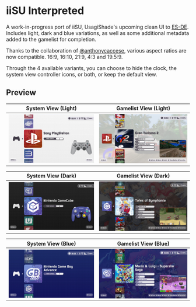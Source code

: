 # iiSU Interpreted
A work-in-progress port of iiSU, UsagiShade's upcoming clean UI to [ES-DE](https://es-de.org/). Includes light, dark and blue variations, as well as some additional metadata added to the gamelist for completion.

Thanks to the collaboration of [@anthonycaccese](https://github.com/anthonycaccese), various aspect ratios are now compatible. 16:9, 16:10, 21:9, 4:3 and 19.5:9.

Through the 4 available variants, you can choose to hide the clock, the system view controller icons, or both, or keep the default view.

## **Preview**
| System View (Light) | Gamelist View (Light) |
|----|----|
| ![aa](https://github.com/MrVictorFull57/iisu-interpreted-es-de/blob/d905f6b55515c65e4138ea68f51f33fa692b8726/.screenshots/light-system.jpg) | ![bb](https://github.com/MrVictorFull57/iisu-interpreted-es-de/blob/d905f6b55515c65e4138ea68f51f33fa692b8726/.screenshots/light-gamelist.jpg) |

| System View (Dark) | Gamelist View (Dark) |
|----|----|
| ![cc](https://github.com/MrVictorFull57/iisu-interpreted-es-de/blob/d905f6b55515c65e4138ea68f51f33fa692b8726/.screenshots/dark-system.jpg) | ![dd](https://github.com/MrVictorFull57/iisu-interpreted-es-de/blob/d905f6b55515c65e4138ea68f51f33fa692b8726/.screenshots/dark-gamelist.jpg) |

| System View (Blue) | Gamelist View (Blue) |
|----|----|
| ![ee](https://github.com/MrVictorFull57/iisu-interpreted-es-de/blob/d905f6b55515c65e4138ea68f51f33fa692b8726/.screenshots/blue-system.jpg) | ![ff](https://github.com/MrVictorFull57/iisu-interpreted-es-de/blob/d905f6b55515c65e4138ea68f51f33fa692b8726/.screenshots/blue-gamelist.jpg) |
